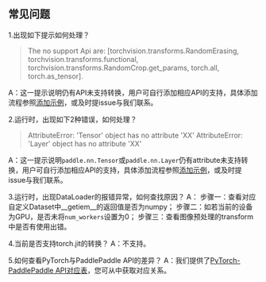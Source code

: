 ## 常见问题
1.出现如下提示如何处理？
> The no support Api are: [torchvision.transforms.RandomErasing, torchvision.transforms.functional, torchvision.transforms.RandomCrop.get_params, torch.all, torch.as_tensor].

A：这一提示说明仍有API未支持转换，用户可自行添加相应API的支持，具体添加流程参照[添加示例](./add_api.md)，或及时提issue与我们联系。

2.运行时，出现如下2种错误，如何处理？
> AttributeError: 'Tensor' object has no attribute 'XX'
> AttributeError: 'Layer' object has no attribute 'XX'

A：这一提示说明`paddle.nn.Tensor`或`paddle.nn.Layer`仍有attribute未支持转换，用户可自行添加相应API的支持，具体添加流程参照[添加示例](./add_api.md)，或及时提issue与我们联系。


3.运行时，出现DataLoader的报错异常，如何查找原因？
A：
步骤一：查看对应自定义Dataset中\_\_getiem\_\_的返回值是否为numpy；
步骤二：如若当前的设备为GPU，是否未将`num_workers`设置为0；
步骤三：查看图像预处理的transform中是否有使用出错。

4.当前是否支持torch.jit的转换？
A：不支持。

5.如何查看PyTorch与PaddlePaddle API的差异？
A：我们提供了[PyTorch-PaddlePaddle API对应表](./API_docs/README.md)，您可从中获取对应关系。
